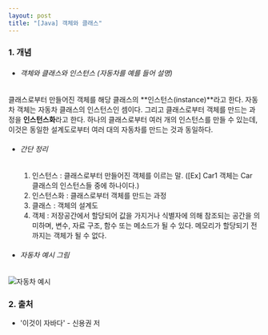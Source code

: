 ```yaml
---
layout: post
title: "[Java] 객체와 클래스"
---
```


### 1. 개념
- ###### 객체와 클래스와 인스턴스 (자동차를 예를 들어 설명)
클래스로부터 만들어진 객체를 해당 클래스의 **인스턴스(instance)**라고 한다. 자동차 객체는 자동차 클래스의 인스턴스인 셈이다. 그리고 클래스로부터 객체를 만드는 과정을 **인스턴스화**라고 한다. 하나의 클래스로부터 여러 개의 인스턴스를 만들 수 있는데, 이것은 동일한 설계도로부터 여러 대의 자동차를 만드는 것과 동일하다.
- ###### 간단 정리
	1) 인스턴스 : 클래스로부터 만들어진 객체를 이르는 말. ([Ex] Car1 객체는 Car 클래스의 인스턴스들 중에 하나이다.)
    2) 인스턴스화 : 클래스로부터 객체를 만드는 과정
    3) 클래스 : 객체의 설계도
    4) 객체 : 저장공간에서 할당되어 값을 가지거나 식별자에 의해 참조되는 공간을 의미하며, 변수, 자료 구조, 함수 또는 메소드가 될 수 있다. 메모리가 할당되기 전까지는 객체가 될 수 없다.

- ###### 자동차 예시 그림
![자동차 예시](http://nokbeondev.github.io/img/Class-OOP-example-car.jfif)

### 2. 출처
- '이것이 자바다' - 신용권 저
